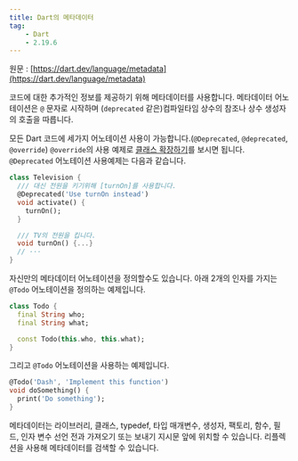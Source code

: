 ```yaml
---
title: Dart의 메타데이터
tag:
    - Dart
    - 2.19.6
---
```


원문 : [https://dart.dev/language/metadata](https://dart.dev/language/metadata)

코드에 대한 추가적인 정보를 제공하기 위해 메타데이터를 사용합니다.
메타데이터 어노테이션은 `@` 문자로 시작하며 (`deprecated` 같은)컴파일타임 상수의 참조나 상수 생성자의 호출을 따릅니다.

모든 Dart 코드에 세가지 어노테이션 사용이 가능합니다.(`@Deprecated`, `@deprecated`, `@override`)
`@override`의 사용 예제로 [클래스 확장하기](https://dart.dev/language/extend)를 보시면 됩니다.
`@Deprecated` 어노테이션 사용예제는 다음과 같습니다.

```dart
class Television {
  /// 대신 전원을 키기위해 [turnOn]를 사용합니다.
  @Deprecated('Use turnOn instead')
  void activate() {
    turnOn();
  }

  /// TV의 전원을 킵니다.
  void turnOn() {...}
  // ···
}
```

자신만의 메타데이터 어노테이션을 정의할수도 있습니다.
아래 2개의 인자를 가지는 `@Todo` 어노테이션을 정의하는 예제입니다.

```dart
class Todo {
  final String who;
  final String what;

  const Todo(this.who, this.what);
}
```

그리고 `@Todo` 어노테이션을 사용하는 예제입니다.

```dart
@Todo('Dash', 'Implement this function')
void doSomething() {
  print('Do something');
}
```

메타데이터는 라이브러리, 클래스, typedef, 타입 매개변수, 생성자, 팩토리, 함수, 필드, 인자 변수 선언 전과 가져오기 또는 보내기 지시문 앞에 위치할 수 있습니다.
리플렉션을 사용해 메타데이터를 검색할 수 있습니다.

<AdsenseB />